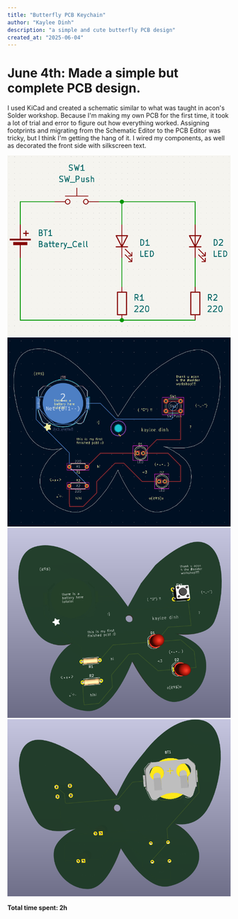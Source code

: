 ```yaml
---
title: "Butterfly PCB Keychain"
author: "Kaylee Dinh"
description: "a simple and cute butterfly PCB design"
created_at: "2025-06-04"
---
```


# June 4th: Made a simple but complete PCB design.

I used KiCad and created a schematic similar to what was taught in acon's Solder workshop.
Because I'm making my own PCB for the first time, it took a lot of trial and error to figure out how everything worked. Assigning footprints and migrating from the Schematic Editor to the PCB Editor was tricky, but I think I'm getting the hang of it.
I wired my components, as well as decorated the front side with silkscreen text.

![schematic editor](schematic.png)
![pcb design](pcb.png)
![front 3d view](3d_front.png)
![back 3d view](3d_back.png)

**Total time spent: 2h**
